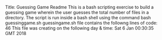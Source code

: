 Title: Guessing Game Readme
This is a bash scripting exercise to build a guessing game wherein the user guesses the total number of files in a directory.
The script is run inside a bash shell using the command bash guessinggame.sh
guessingame.sh file contains the followng lines of code:
46
This file was creating on the following day & time:
Sat  6 Jan 00:30:35 GMT 2018
